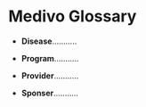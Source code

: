 Medivo Glossary
===============
- **Disease**...........

- **Program**...........

- **Provider**...........

- **Sponser**...........
